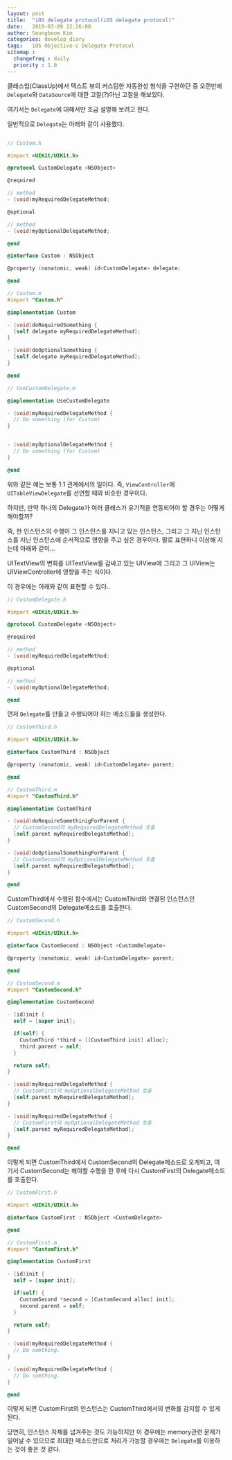 ```yaml
---
layout: post
title:  "iOS delegate protocol(iOS delegate protocol)"
date:   2019-03-09 22:26:00
author: Seungbeom Kim
categories: develop_diary
tags:	iOS Objective-c Delegate Protocol
sitemap :
  changefreq : daily
  priority : 1.0
---
```


클래스업(ClassUp)에서 텍스트 뷰의 커스텀한 자동완성 형식을 구현하던 중 오랜만에 `Delegate`와 `DataSource`에 대한 고찰(?)아닌 고찰을 해보았다.

여기서는 `Delegate`에 대해서만 조금 설명해 보려고 한다.

일반적으로 `Delegate`는 아래와 같이 사용했다.

```Objective-c

// Custom.h

#import <UIKit/UIKit.h>

@protocol CustomDelegate <NSObject>

@required

// method
- (void)myRequiredDelegateMethod;

@optional

// method
- (void)myOptionalDelegateMethod;

@end

@interface Custom : NSObject

@property (nonatomic, weak) id<CustomDelegate> delegate;

@end

// Custom.m
#import "Custom.h"

@implementation Custom

- (void)doRequiredSomething {
  [self.delegate myRequiredDelegateMethod];
}

- (void)doOptionalSomething {
  [self.delegate myRequiredDelegateMethod];
}

@end

// UseCustomDelegate.m

@implementation UseCustomDelegate

- (void)myRequiredDelegateMethod {
  // Do something (for Custom)
}


- (void)myOptionalDelegateMethod {
  // Do something (for Custom)
}

@end
```

위와 같은 예는 보통 1:1 관계에서의 일이다. 즉, `ViewController`에 `UITableViewDelegate`를 선언할 때와 비슷한 경우이다.

하지만, 만약 하나의 Delegate가 여러 클래스가 유기적을 연동되어야 할 경우는 어떻게 해야할까?

즉, 한 인스턴스의 수행이 그 인스턴스를 지니고 있는 인스턴스, 그리고 그 지닌 인스턴스를 지닌 인스턴스에 순서적으로 영향을 주고 싶은 경우이다. 말로 표현하니 이상해 지는데 아래와 같이...

UITextView의 변화를 UITextView를 감싸고 있는 UIView에 그리고 그 UIView는 UIViewController에 영향을 주는 식이다.

이 경우에는 아래와 같이 표현할 수 있다..

```Objective-c
// CustomDelegate.h

#import <UIKit/UIKit.h>

@protocol CustomDelegate <NSObject>

@required

// method
- (void)myRequiredDelegateMethod;

@optional

// method
- (void)myOptionalDelegateMethod;

@end
```

먼저 `Delegate`를 만들고 수행되어야 하는 메소드들을 생성한다.

```Objective-c
// CustomThird.h

#import <UIKit/UIKit.h>

@interface CustomThird : NSObject

@property (nonatomic, weak) id<CustomDelegate> parent;

@end

// CustomThird.m
#import "CustomThird.h"

@implementation CustomThird

- (void)doRequireSomethinigForParent {
  // CustomSecond의 myRequiredDelegateMethod 호출
  [self.parent myRequiredDelegateMethod];
}

- (void)doOptionalSomethingForParent {
  // CustomSecond의 myOptionalDelegateMethod 호출
  [self.parent myRequiredDelegateMethod];
}

@end
```

CustomThird에서 수행된 함수에서는 CustomThird와 연결된 인스턴스인 CustomSecond의 Delegate메소드를 호출한다.

```Objective-c
// CustomSecond.h

#import <UIKit/UIKit.h>

@interface CustomSecond : NSObject <CustomDelegate>

@property (nonatomic, weak) id<CustomDelegate> parent;

@end

// CustomSecond.m
#import "CustomSecond.h"

@implementation CustomSecond

- (id)init {
  self = [super init];

  if(self) {
    CustomThird *third = [[CustomThird init] alloc];
    third.parent = self;
  }

  return self;
}

- (void)myRequiredDelegateMethod {
  // CustomFirst의 myOptionalDelegateMethod 호출
  [self.parent myRequiredDelegateMethod];
}

- (void)myRequiredDelegateMethod {
  // CustomFirst의 myOptionalDelegateMethod 호출
  [self.parent myRequiredDelegateMethod];
}

@end
```

이렇게 되면 CustomThird에서 CustomSecond의 Delegate메소드로 오게되고, 여기서 CustomSecond는 해야할 수행을 한 후에 다시 CustomFirst의 Delegate메소드를 호출한다.

```Objective-c
// CustomFirst.h

#import <UIKit/UIKit.h>

@interface CustomFirst : NSObject <CustomDelegate>

@end

// CustomFirst.m
#import "CustomFirst.h"

@implementation CustomFirst

- (id)init {
  self = [super init];

  if(self) {
    CustomSecond *second = [CustomSecond alloc] init];
    second.parent = self;
  }

  return self;
}

- (void)myRequiredDelegateMethod {
  // Do somthing.
}

- (void)myRequiredDelegateMethod {
  // Do somthing.
}

@end
```

이렇게 되면 CustomFirst의 인스턴스는 CustomThird에서의 변화를 감지할 수 있게된다.

당연히, 인스턴스 자체를 넘겨주는 것도 가능하지만 이 경우에는 memory관련 문제가 일어날 수 있으므로 최대한 메소드만으로 처리가 가능할 경우에는 `Delegate`를 이용하는 것이 좋은 것 같다.

